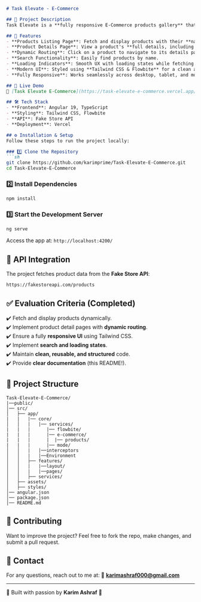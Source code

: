 ```markdown
# Task Elevate - E-Commerce

## 🚀 Project Description
Task Elevate is a **fully responsive E-Commerce products gallery** that fetches product details from the **Fake Store API** and provides a smooth user experience with dynamic navigation and modern UI design. Built with **Angular 19**, Tailwind CSS, and Flowbite, the application ensures a high-performance, structured, and visually appealing shopping experience.

## 🎯 Features
- **Products Listing Page**: Fetch and display products with their **name, image, price, and short description**.
- **Product Details Page**: View a product's **full details, including name, image, description, price, and category**.
- **Dynamic Routing**: Click on a product to navigate to its details page.
- **Search Functionality**: Easily find products by name.
- **Loading Indicators**: Smooth UX with loading states while fetching data.
- **Modern UI**: Styled using **Tailwind CSS & Flowbite** for a clean and professional look.
- **Fully Responsive**: Works seamlessly across desktop, tablet, and mobile devices.

## 📸 Live Demo
🔗 [Task Elevate E-Commerce](https://task-elevate-e-commerce.vercel.app/#/home)

## 🛠️ Tech Stack
- **Frontend**: Angular 19, TypeScript
- **Styling**: Tailwind CSS, Flowbite
- **API**: Fake Store API
- **Deployment**: Vercel

## ⚙️ Installation & Setup
Follow these steps to run the project locally:

### 1️⃣ Clone the Repository
```sh
git clone https://github.com/karimprime/Task-Elevate-E-Commerce.git
cd Task-Elevate-E-Commerce
```

### 2️⃣ Install Dependencies
```sh
npm install
```

### 3️⃣ Start the Development Server
```sh
ng serve
```
Access the app at: `http://localhost:4200/`

## 📝 API Integration
The project fetches product data from the **Fake Store API**:
```
https://fakestoreapi.com/products
```

## ✅ Evaluation Criteria (Completed)
✔️ Fetch and display products dynamically.  
✔️ Implement product detail pages with **dynamic routing**.  
✔️ Ensure a fully **responsive UI** using Tailwind CSS.  
✔️ Implement **search and loading states**.  
✔️ Maintain **clean, reusable, and structured** code.  
✔️ Provide **clear documentation** (this README!).

## 📂 Project Structure
```
Task-Elevate-E-Commerce/
|──public/
│── src/
│   ├── app/
|   |   |── core/
│   │   |   |── services/
|   |   |      |── flowbite/
|   |   |      |── e-commerce/
|   |   |      |  |── products/
|   |   |      |── mode/
│   │   |   |──interceptors
│   │   |   |──Environment
│   │   ├── features/
│   │   |   |──layout/
│   │   |   |──pages/
│   │   ├── services/
│   ├── assets/
│   ├── styles/
│── angular.json
│── package.json
│── README.md
```


## 🤝 Contributing
Want to improve the project? Feel free to fork the repo, make changes, and submit a pull request.

## 📩 Contact
For any questions, reach out to me at: 
📧 **karimashraf000@gmail.com**

---
🎯 Built with passion by **Karim Ashraf** 🚀
```

